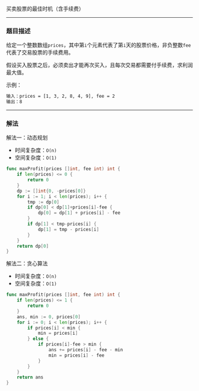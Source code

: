 买卖股票的最佳时机（含手续费）

----

### 题目描述

给定一个整数数组`prices`，其中第`i`个元素代表了第`i`天的股票价格，非负整数`fee`代表了交易股票的手续费用。

假设买入股票之后，必须卖出才能再次买入，且每次交易都需要付手续费，求利润最大值。

示例：

```bash
输入：prices = [1, 3, 2, 8, 4, 9], fee = 2
输出：8
```

----

### 解法

解法一：动态规划

- 时间复杂度：`O(n)`
- 空间复杂度：`O(1)`

```go
func maxProfit(prices []int, fee int) int {
	if len(prices) <= 0 {
		return 0
	}
	dp := []int{0, -prices[0]}
	for i := 1; i < len(prices); i++ {
		tmp := dp[0]
		if dp[0] < dp[1]+prices[i]-fee {
			dp[0] = dp[1] + prices[i] - fee
		}
		if dp[1] < tmp-prices[i] {
			dp[1] = tmp - prices[i]
		}
	}
	return dp[0]
}
```

解法二：贪心算法

- 时间复杂度：`O(n)`
- 空间复杂度：`O(1)`

```go
func maxProfit(prices []int, fee int) int {
	if len(prices) <= 1 {
		return 0
	}
	ans, min := 0, prices[0]
	for i := 0; i < len(prices); i++ {
		if prices[i] < min {
			min = prices[i]
		} else {
			if prices[i]-fee > min {
				ans += prices[i] - fee - min
				min = prices[i] - fee
			}
		}
	}
	return ans
}
```

